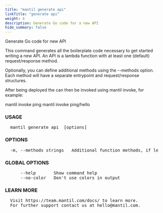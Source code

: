 ```yaml
---
title: "mantil generate api"
linkTitle: "generate api"
weight: 4
description: Generate Go code for a new API
hide_summary: false
---
```


Generate Go code for new API

This command generates all the boilerplate code necessary to get started writing a new API.
An API is a lambda function with at least one (default) request/response method.

Optionally, you can define additional methods using the --methods option. Each method will have a separate
entrypoint and request/response structures.

After being deployed the can then be invoked using mantil invoke, for example:

mantil invoke ping
mantil invoke ping/hello

### USAGE
<pre>
  mantil generate api <function> [options]
</pre>
### OPTIONS
<pre>
  -m, --methods strings   Additional function methods, if left empty only the Default method will be created
</pre>
### GLOBAL OPTIONS
<pre>
      --help       Show command help
      --no-color   Don't use colors in output
</pre>
### LEARN MORE
<pre>
  Visit https://team.mantil.com/docs/ to learn more.
  For further support contact us at hello@mantil.com.
</pre>
